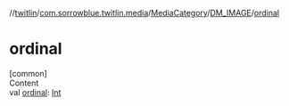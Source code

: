 //[twitlin](../../../index.md)/[com.sorrowblue.twitlin.media](../../index.md)/[MediaCategory](../index.md)/[DM_IMAGE](index.md)/[ordinal](ordinal.md)



# ordinal  
[common]  
Content  
val [ordinal](ordinal.md): [Int](https://kotlinlang.org/api/latest/jvm/stdlib/kotlin/-int/index.html)  



